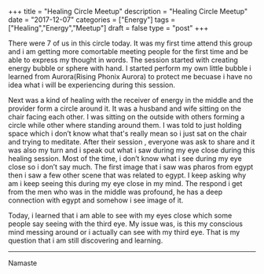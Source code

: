 +++
title = "Healing Circle Meetup"
description = "Healing Circle Meetup"
date = "2017-12-07"
categories = ["Energy"]
tags = ["Healing","Energy","Meetup"]
draft = false
type = "post"
+++

There were 7 of us in this circle today. It was my first time attend this group and i am getting more comortable meeting people for the first time and be able to express my thought in words. The session started with creating energy bubble or sphere with hand. I started perform my own little bubble i learned from Aurora(Rising Phonix Aurora) to protect me becuase i have no idea what i will be experiencing during this session.

Next was a kind of healing with the receiver of energy in the middle and the provider form a circle around it. It was a husband and wife sitting on the chair facing each other. I was sitting on the outside with others forming a circle while other where standing around them. I was told to just holding space which i don’t know what that's really mean so i just sat on the chair and trying to meditate. After their session , everyone was ask to share and it was also my turn and i speak out what i saw during my eye close during this healing session. Most of the time, i don’t know what i see during my eye close so i don’t say much. The first image that i saw was pharos from egypt then i saw a few other scene that was related to egypt. I keep asking why am i keep seeing this during my eye close in my mind. The respond i get from the men who was in the middle was profound, he has a deep connection with egypt and somehow i see image of it.

Today, i learned that i am able to see with my eyes close which some people say seeing with the third eye. My issue was, is this my conscious mind messing around or i actually can see with my third eye. That is my question that i am still discovering and learning.

---

Namaste